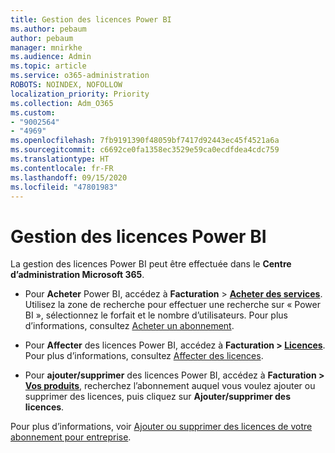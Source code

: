```yaml
---
title: Gestion des licences Power BI
ms.author: pebaum
author: pebaum
manager: mnirkhe
ms.audience: Admin
ms.topic: article
ms.service: o365-administration
ROBOTS: NOINDEX, NOFOLLOW
localization_priority: Priority
ms.collection: Adm_O365
ms.custom:
- "9002564"
- "4969"
ms.openlocfilehash: 7fb9191390f48059bf7417d92443ec45f4521a6a
ms.sourcegitcommit: c6692ce0fa1358ec3529e59ca0ecdfdea4cdc759
ms.translationtype: HT
ms.contentlocale: fr-FR
ms.lasthandoff: 09/15/2020
ms.locfileid: "47801983"
---
```

# <a name="power-bi-license-management"></a>Gestion des licences Power BI

La gestion des licences Power BI peut être effectuée dans le **Centre d’administration Microsoft 365**.

- Pour **Acheter** Power BI, accédez à **Facturation** \> **[Acheter des services](https://go.microsoft.com/fwlink/p/?linkid=868433)**. Utilisez la zone de recherche pour effectuer une recherche sur « Power BI », sélectionnez le forfait et le nombre d’utilisateurs. Pour plus d’informations, consultez [Acheter un abonnement](https://docs.microsoft.com/microsoft-365/commerce/subscriptions/upgrade-to-different-plan). 

- Pour **Affecter** des licences Power BI, accédez à **Facturation > [Licences](https://go.microsoft.com/fwlink/p/?linkid=842264)**. Pour plus d’informations, consultez [Affecter des licences](https://docs.microsoft.com/microsoft-365/admin/manage/assign-licenses-to-users).

- Pour **ajouter/supprimer** des licences Power BI, accédez à **Facturation > [Vos produits](https://go.microsoft.com/fwlink/p/?linkid=842054)**, recherchez l’abonnement auquel vous voulez ajouter ou supprimer des licences, puis cliquez sur **Ajouter/supprimer des licences**.

Pour plus d’informations, voir [Ajouter ou supprimer des licences de votre abonnement pour entreprise](https://docs.microsoft.com/microsoft-365/commerce/licenses/buy-licenses#add-or-remove-licenses-for-your-business-subscription).